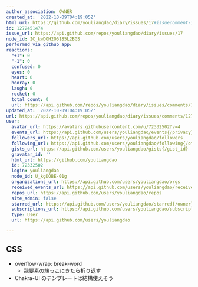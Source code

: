 ```yaml
---
author_association: OWNER
created_at: '2022-10-09T04:19:05Z'
html_url: https://github.com/youliangdao/diary/issues/17#issuecomment-1272451474
id: 1272451474
issue_url: https://api.github.com/repos/youliangdao/diary/issues/17
node_id: IC_kwDOH2O6185L2BGS
performed_via_github_app: 
reactions:
  "+1": 0
  "-1": 0
  confused: 0
  eyes: 0
  heart: 0
  hooray: 0
  laugh: 0
  rocket: 0
  total_count: 0
  url: https://api.github.com/repos/youliangdao/diary/issues/comments/1272451474/reactions
updated_at: '2022-10-09T04:19:05Z'
url: https://api.github.com/repos/youliangdao/diary/issues/comments/1272451474
user:
  avatar_url: https://avatars.githubusercontent.com/u/72332502?v=4
  events_url: https://api.github.com/users/youliangdao/events{/privacy}
  followers_url: https://api.github.com/users/youliangdao/followers
  following_url: https://api.github.com/users/youliangdao/following{/other_user}
  gists_url: https://api.github.com/users/youliangdao/gists{/gist_id}
  gravatar_id: ''
  html_url: https://github.com/youliangdao
  id: 72332502
  login: youliangdao
  node_id: U_kgDOBE-01g
  organizations_url: https://api.github.com/users/youliangdao/orgs
  received_events_url: https://api.github.com/users/youliangdao/received_events
  repos_url: https://api.github.com/users/youliangdao/repos
  site_admin: false
  starred_url: https://api.github.com/users/youliangdao/starred{/owner}{/repo}
  subscriptions_url: https://api.github.com/users/youliangdao/subscriptions
  type: User
  url: https://api.github.com/users/youliangdao

---
```

## CSS

- overflow-wrap: break-word
  - 親要素の端っこにきたら折り返す
- Chakra-UI のテンプレートは結構使えそう
